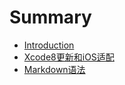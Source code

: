 # Summary

* [Introduction](README.md)
* [Xcode8更新和iOS适配](chapter1.md)
* [Markdown语法](markdown语法.md)


